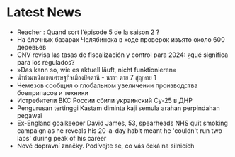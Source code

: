 # Latest News
-  Reacher : Quand sort l’épisode 5 de la saison 2 ?
-  На ёлочных базарах Челябинска в ходе проверок изъято около 600 деревьев
-  CNV revisa las tasas de fiscalización y control para 2024: ¿qué significa para los regulados?
-  »Das kann so, wie es aktuell läuft, nicht funktionieren«
-  น้ำท่วมหนักเขตเศรษฐกิจเมืองปัตตานี - นราฯ ตาย 7 สูญหาย 1
-  Чемезов сообщил о глобальном увеличении производства боеприпасов и техники
-  Истребители ВКС России сбили украинский Су-25 в ДНР
-  Pengurusan tertinggi Kastam diminta kaji semula arahan perpindahan pegawai
-  Ex-England goalkeeper David James, 53, spearheads NHS quit smoking campaign as he reveals his 20-a-day habit meant he 'couldn't run two laps' during peak of his career
-  Nové dopravní značky. Podívejte se, co vás čeká na silnicích
